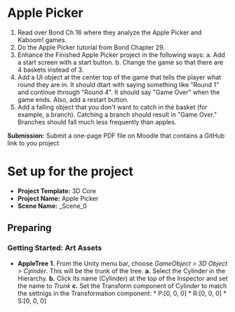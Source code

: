 Apple Picker
===============

1. Read over Bond Ch 16 where they analyze the Apple Picker and Kaboom! games.
2. Do the Apple Picker tutorial from Bond Chapter 29.
3. Enhance the Finished Apple Picker project in the following ways:
   a. Add a start screen with a start button.
   b. Change the game so that there are 4 baskets instead of 3.
4. Add a UI object at the center top of the game that tells the player what round they are in. It should dtart with saying something like "Round 1" and continue through "Round 4". It should say "Game Over" when the game ends. Also, add a restart button.
5. Add a falling object that you don't want to catch in the basket (for example, a branch). Catching a branch should result in "Game Over." Branches should fall much less frequently than apples.

__Submission:__
Submit a one-page PDF file on Moodle that contains a GitHub link to you project


# Set up for the project
* __Project Template:__ 3D Core
* __Project Name:__ Apple Picker
* __Scene Name:__ _Scene_0


## Preparing
### Getting Started: Art Assets
* __AppleTree__
  __1.__ From the Unity menu bar, choose _GameObject > 3D Object > Cyinder_. This will be the trunk of the tree.
    __a.__ Select the Cylinder in the Hierarchy.
    __b.__ Click its name (Cylinder) at the top of the Inspector and set the name to _Trunk_
    __c.__ Set the Transform component of Cylinder to match the settnigs in the Transformation component:
      * P:[0, 0, 0]
      * R:[0, 0, 0]
      * S:[0, 0, 0]
